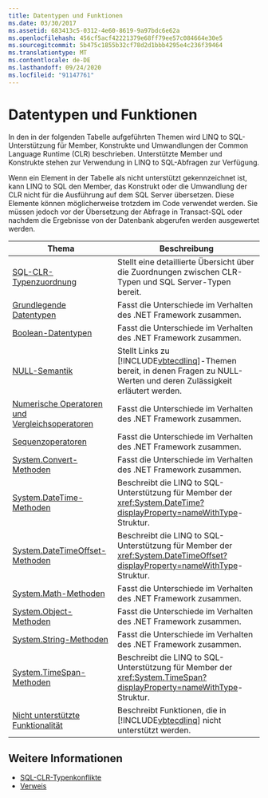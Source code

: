 ```yaml
---
title: Datentypen und Funktionen
ms.date: 03/30/2017
ms.assetid: 683413c5-0312-4e60-8619-9a97bdc6e62a
ms.openlocfilehash: 456cf5acf42221379e68ff79ee57c084664e30e5
ms.sourcegitcommit: 5b475c1855b32cf78d2d1bbb4295e4c236f39464
ms.translationtype: MT
ms.contentlocale: de-DE
ms.lasthandoff: 09/24/2020
ms.locfileid: "91147761"
---
```

# <a name="data-types-and-functions"></a>Datentypen und Funktionen

In den in der folgenden Tabelle aufgeführten Themen wird LINQ to SQL-Unterstützung für Member, Konstrukte und Umwandlungen der Common Language Runtime (CLR) beschrieben. Unterstützte Member und Konstrukte stehen zur Verwendung in LINQ to SQL-Abfragen zur Verfügung.  
  
 Wenn ein Element in der Tabelle als nicht unterstützt gekennzeichnet ist, kann LINQ to SQL den Member, das Konstrukt oder die Umwandlung der CLR nicht für die Ausführung auf dem SQL Server übersetzen. Diese Elemente können möglicherweise trotzdem im Code verwendet werden. Sie müssen jedoch vor der Übersetzung der Abfrage in Transact-SQL oder nachdem die Ergebnisse von der Datenbank abgerufen werden ausgewertet werden.  
  
|Thema|Beschreibung|  
|-----------|-----------------|  
|[SQL-CLR-Typenzuordnung](sql-clr-type-mapping.md)|Stellt eine detaillierte Übersicht über die Zuordnungen zwischen CLR-Typen und SQL Server-Typen bereit.|  
|[Grundlegende Datentypen](basic-data-types.md)|Fasst die Unterschiede im Verhalten des .NET Framework zusammen.|  
|[Boolean-Datentypen](boolean-data-types.md)|Fasst die Unterschiede im Verhalten des .NET Framework zusammen.|  
|[NULL-Semantik](null-semantics.md)|Stellt Links zu [!INCLUDE[vbtecdlinq](../../../../../../includes/vbtecdlinq-md.md)]-Themen bereit, in denen Fragen zu NULL-Werten und deren Zulässigkeit erläutert werden.|  
|[Numerische Operatoren und Vergleichsoperatoren](numeric-and-comparison-operators.md)|Fasst die Unterschiede im Verhalten des .NET Framework zusammen.|  
|[Sequenzoperatoren](sequence-operators.md)|Fasst die Unterschiede im Verhalten des .NET Framework zusammen.|  
|[System.Convert-Methoden](system-convert-methods.md)|Fasst die Unterschiede im Verhalten des .NET Framework zusammen.|  
|[System.DateTime-Methoden](system-datetime-methods.md)|Beschreibt die LINQ to SQL-Unterstützung für Member der <xref:System.DateTime?displayProperty=nameWithType>-Struktur.|  
|[System.DateTimeOffset-Methoden](system-datetimeoffset-methods.md)|Beschreibt die LINQ to SQL-Unterstützung für Member der <xref:System.DateTimeOffset?displayProperty=nameWithType>-Struktur.|  
|[System.Math-Methoden](system-math-methods.md)|Fasst die Unterschiede im Verhalten des .NET Framework zusammen.|  
|[System.Object-Methoden](system-object-methods.md)|Fasst die Unterschiede im Verhalten des .NET Framework zusammen.|  
|[System.String-Methoden](system-string-methods.md)|Fasst die Unterschiede im Verhalten des .NET Framework zusammen.|  
|[System.TimeSpan-Methoden](system-timespan-methods.md)|Beschreibt die LINQ to SQL-Unterstützung für Member der <xref:System.TimeSpan?displayProperty=nameWithType>-Struktur.|  
|[Nicht unterstützte Funktionalität](unsupported-functionality.md)|Beschreibt Funktionen, die in [!INCLUDE[vbtecdlinq](../../../../../../includes/vbtecdlinq-md.md)] nicht unterstützt werden.|  
  
## <a name="see-also"></a>Weitere Informationen

- [SQL-CLR-Typenkonflikte](sql-clr-type-mismatches.md)
- [Verweis](reference.md)
